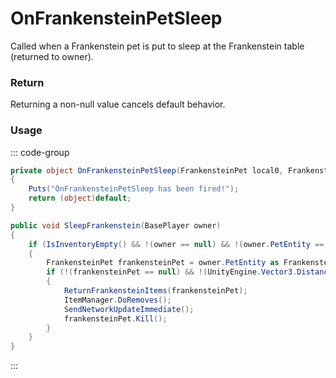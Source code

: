 # OnFrankensteinPetSleep
<Badge type="info" text="Pet"/>[<Badge type="danger" text="Carbon Compatible"/>](https://github.com/CarbonCommunity/Carbon)[<Badge type="warning" text="Oxide Compatible"/>](https://github.com/OxideMod/Oxide.Rust)
Called when a Frankenstein pet is put to sleep at the Frankenstein table (returned to owner).

### Return
Returning a non-null value cancels default behavior.

### Usage
::: code-group
```csharp [Example]
private object OnFrankensteinPetSleep(FrankensteinPet local0, FrankensteinTable frankensteinTable, BasePlayer owner)
{
	Puts("OnFrankensteinPetSleep has been fired!");
	return (object)default;
}
```
```csharp [Source — Assembly-CSharp @ FrankensteinTable]
public void SleepFrankenstein(BasePlayer owner)
{
	if (IsInventoryEmpty() && !(owner == null) && !(owner.PetEntity == null))
	{
		FrankensteinPet frankensteinPet = owner.PetEntity as FrankensteinPet;
		if (!(frankensteinPet == null) && !(UnityEngine.Vector3.Distance(base.transform.position, frankensteinPet.transform.position) >= 5f))
		{
			ReturnFrankensteinItems(frankensteinPet);
			ItemManager.DoRemoves();
			SendNetworkUpdateImmediate();
			frankensteinPet.Kill();
		}
	}
}

```
:::
